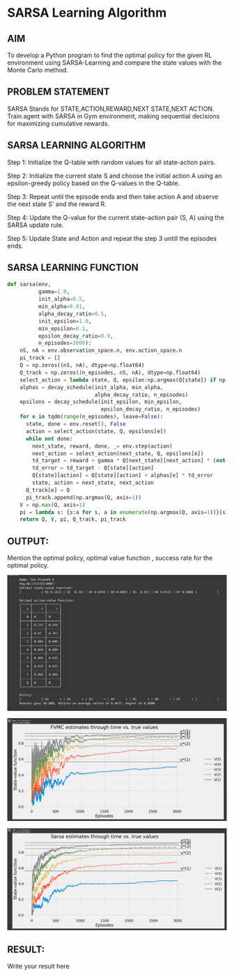 # SARSA Learning Algorithm


## AIM
To develop a Python program to find the optimal policy for the given RL environment using SARSA-Learning and compare the state values with the Monte Carlo method.

## PROBLEM STATEMENT
SARSA Stands for STATE,ACTION,REWARD,NEXT STATE,NEXT ACTION. Train agent with SARSA in Gym environment, making sequential decisions for maximizing cumulative rewards.

## SARSA LEARNING ALGORITHM
Step 1: Initialize the Q-table with random values for all state-action pairs.

Step 2: Initialize the current state S and choose the initial action A using an epsilon-greedy policy based on the Q-values in the Q-table.

Step 3: Repeat until the episode ends and then take action A and observe the next state S' and the reward R.

Step 4: Update the Q-value for the current state-action pair (S, A) using the SARSA update rule.

Step 5: Update State and Action and repeat the step 3 untill the episodes ends.

## SARSA LEARNING FUNCTION
```python
def sarsa(env,
          gamma=1.0,
          init_alpha=0.5,
          min_alpha=0.01,
          alpha_decay_ratio=0.5,
          init_epsilon=1.0,
          min_epsilon=0.1,
          epsilon_decay_ratio=0.9,
          n_episodes=3000):
    nS, nA = env.observation_space.n, env.action_space.n
    pi_track = []
    Q = np.zeros((nS, nA), dtype=np.float64)
    Q_track = np.zeros((n_episodes, nS, nA), dtype=np.float64)
    select_action = lambda state, Q, epsilon:np.argmax(Q[state]) if np.random.random() > epsilon else np.random.randint(len(Q[state]))
    alphas = decay_schedule(init_alpha, min_alpha,
                            alpha_decay_ratio, n_episodes)
    epsilons = decay_schedule(init_epsilon, min_epsilon,
                              epsilon_decay_ratio, n_episodes)
    for e in tqdm(range(n_episodes), leave=False):
      state, done = env.reset(), False
      action = select_action(state, Q, epsilons[e])
      while not done:
        next_state, reward, done, _= env.step(action)
        next_action = select_action(next_state, Q, epsilons[e])
        td_target = reward + gamma * Q[next_state][next_action] * (not done)
        td_error = td_target - Q[state][action]
        Q[state][action] = Q[state][action] + alphas[e] * td_error
        state, action = next_state, next_action
      Q_track[e] = Q
      pi_track.append(np.argmax(Q, axis=1))
    V = np.max(Q, axis=1)
    pi = lambda s: {s:a for s, a in enumerate(np.argmax(Q, axis=1))}[s]
    return Q, V, pi, Q_track, pi_track
```

## OUTPUT:
Mention the optimal policy, optimal value function , success rate for the optimal policy.

![output](/6.1.png)

![output](/6.2.png)

![output](/6.3.png)

## RESULT:

Write your result here
